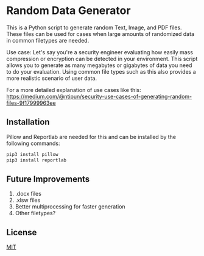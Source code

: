 # Random Data Generator

This is a Python script to generate random Text, Image, and PDF files.
These files can be used for cases when large amounts of randomized data in common filetypes are needed.

Use case: Let's say you're a security engineer evaluating how easily mass compression or encryption can be detected in your environment. This script allows you to generate as many megabytes or gigabytes of data you need to do your evaluation. Using common file types such as this also provides a more realistic scenario of user data.

For a more detailed explanation of use cases like this: https://medium.com/@ntipun/security-use-cases-of-generating-random-files-9f17999963ee

## Installation

Pillow and Reportlab are needed for this and can be installed by the following commands:
```python
pip3 install pillow
pip3 install reportlab
```

## Future Improvements
1. .docx files
2. .xlsw files
3. Better multiprocessing for faster generation
4. Other filetypes?

## License
[MIT](https://choosealicense.com/licenses/mit/)
